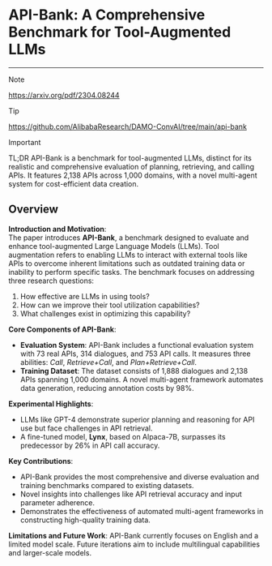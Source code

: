 # API-Bank: A Comprehensive Benchmark for Tool-Augmented LLMs

---

> [!NOTE]
> https://arxiv.org/pdf/2304.08244

> [!TIP]
> https://github.com/AlibabaResearch/DAMO-ConvAI/tree/main/api-bank

> [!IMPORTANT]
> TL;DR API-Bank is a benchmark for tool-augmented LLMs, distinct for its realistic and comprehensive evaluation of planning, retrieving, and calling APIs. It features 2,138 APIs across 1,000 domains, with a novel multi-agent system for cost-efficient data creation.

## Overview

**Introduction and Motivation**:  
The paper introduces **API-Bank**, a benchmark designed to evaluate and enhance tool-augmented Large Language Models (LLMs). Tool augmentation refers to enabling LLMs to interact with external tools like APIs to overcome inherent limitations such as outdated training data or inability to perform specific tasks. The benchmark focuses on addressing three research questions:
1. How effective are LLMs in using tools?
2. How can we improve their tool utilization capabilities?
3. What challenges exist in optimizing this capability?

**Core Components of API-Bank**:
- **Evaluation System**: API-Bank includes a functional evaluation system with 73 real APIs, 314 dialogues, and 753 API calls. It measures three abilities: *Call*, *Retrieve+Call*, and *Plan+Retrieve+Call*.
- **Training Dataset**: The dataset consists of 1,888 dialogues and 2,138 APIs spanning 1,000 domains. A novel multi-agent framework automates data generation, reducing annotation costs by 98%.

**Experimental Highlights**:
- LLMs like GPT-4 demonstrate superior planning and reasoning for API use but face challenges in API retrieval.
- A fine-tuned model, **Lynx**, based on Alpaca-7B, surpasses its predecessor by 26% in API call accuracy.

**Key Contributions**:
- API-Bank provides the most comprehensive and diverse evaluation and training benchmarks compared to existing datasets.
- Novel insights into challenges like API retrieval accuracy and input parameter adherence.
- Demonstrates the effectiveness of automated multi-agent frameworks in constructing high-quality training data.

**Limitations and Future Work**:
API-Bank currently focuses on English and a limited model scale. Future iterations aim to include multilingual capabilities and larger-scale models.

